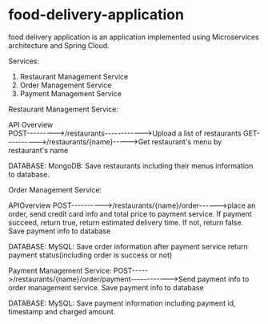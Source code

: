 # food-delivery-application
food delivery application is an application implemented using Microservices architecture and Spring Cloud.

Services:
1. Restaurant Management Service
2. Order Management Service
3. Payment Management Service


Restaurant Management Service:

API Overview                
POST--------->/restaurants------------>Upload a list of restaurants
GET---------->/restaurants/{name}----->Get restaurant's menu by restaurant's name

DATABASE:
MongoDB: Save restaurants including their menus information to database.




Order Management Service:

APIOverview
POST---------->/restaurants/{name}/order------>place an order, send credit card info and total price to payment service. If payment succeed, return true, return estimated delivery time. If not, return false. Save payment info to database

DATABASE:
MySQL: Save order information after payment service return payment status(including order is success or not)




Payment Management Service:
POST----->/restaurants/{name}/order/payment------------>Send payment info to order management service. Save payment info to database
                 
DATABASE:
MySQL: Save payment information including payment id, timestamp and charged amount.


